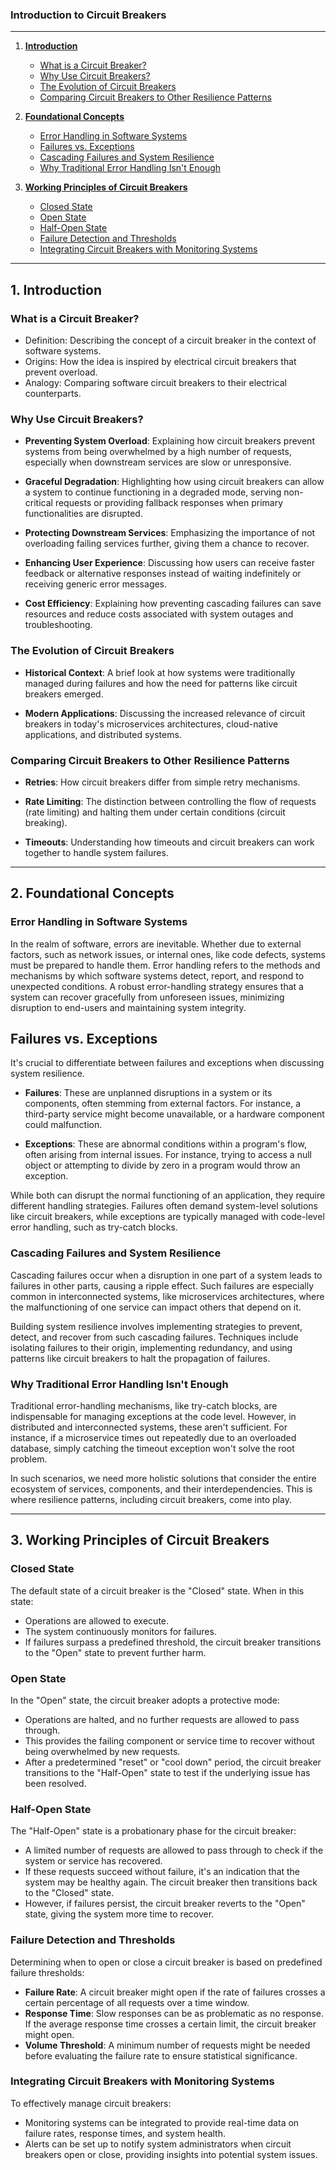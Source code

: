 ### **Introduction to Circuit Breakers**

---

1. [**Introduction**](#1-introduction)
    - [What is a Circuit Breaker?](#what-is-a-circuitbreaker)
    - [Why Use Circuit Breakers?](#why-use-circuit-breakers)
    - [The Evolution of Circuit Breakers](#the-evolution-of-circit-breakers)
    - [Comparing Circuit Breakers to Other Resilience Patterns](#comparing-circuit-breakers-to-other-resilience-patterns)
      
2. [**Foundational Concepts**](#2-foundational-concepts)
    - [Error Handling in Software Systems](#error-handling-in-software-systems)
    - [Failures vs. Exceptions](#failures-vs-exceptions)
    - [Cascading Failures and System Resilience](#cascading-failures-and-system-resilience)
    - [Why Traditional Error Handling Isn't Enough](#why-traditional-error-handling-isnt-enough)

2. [**Working Principles of Circuit Breakers**]()
    - [Closed State]()
    - [Open State]()
    - [Half-Open State]()
    - [Failure Detection and Thresholds]()
    - [Integrating Circuit Breakers with Monitoring Systems]()
   
---

## **1. Introduction**

### **What is a Circuit Breaker?**
   
- Definition: Describing the concept of a circuit breaker in the context of software systems.
- Origins: How the idea is inspired by electrical circuit breakers that prevent overload.
- Analogy: Comparing software circuit breakers to their electrical counterparts.

### **Why Use Circuit Breakers?**

- **Preventing System Overload**: Explaining how circuit breakers prevent systems from being overwhelmed by a high number of requests, especially when downstream services are slow or unresponsive.
  
- **Graceful Degradation**: Highlighting how using circuit breakers can allow a system to continue functioning in a degraded mode, serving non-critical requests or providing fallback responses when primary functionalities are disrupted.

- **Protecting Downstream Services**: Emphasizing the importance of not overloading failing services further, giving them a chance to recover.

- **Enhancing User Experience**: Discussing how users can receive faster feedback or alternative responses instead of waiting indefinitely or receiving generic error messages.

- **Cost Efficiency**: Explaining how preventing cascading failures can save resources and reduce costs associated with system outages and troubleshooting.

### **The Evolution of Circuit Breakers**

- **Historical Context**: A brief look at how systems were traditionally managed during failures and how the need for patterns like circuit breakers emerged.
  
- **Modern Applications**: Discussing the increased relevance of circuit breakers in today's microservices architectures, cloud-native applications, and distributed systems.

### **Comparing Circuit Breakers to Other Resilience Patterns**

- **Retries**: How circuit breakers differ from simple retry mechanisms.
  
- **Rate Limiting**: The distinction between controlling the flow of requests (rate limiting) and halting them under certain conditions (circuit breaking).

- **Timeouts**: Understanding how timeouts and circuit breakers can work together to handle system failures.

---

## **2. Foundational Concepts**

### **Error Handling in Software Systems**

In the realm of software, errors are inevitable. Whether due to external factors, such as network issues, or internal ones, like code defects, systems must be prepared to handle them. Error handling refers to the methods and mechanisms by which software systems detect, report, and respond to unexpected conditions. A robust error-handling strategy ensures that a system can recover gracefully from unforeseen issues, minimizing disruption to end-users and maintaining system integrity.

## **Failures vs. Exceptions**

It's crucial to differentiate between failures and exceptions when discussing system resilience. 

- **Failures**: These are unplanned disruptions in a system or its components, often stemming from external factors. For instance, a third-party service might become unavailable, or a hardware component could malfunction.

- **Exceptions**: These are abnormal conditions within a program's flow, often arising from internal issues. For instance, trying to access a null object or attempting to divide by zero in a program would throw an exception.

While both can disrupt the normal functioning of an application, they require different handling strategies. Failures often demand system-level solutions like circuit breakers, while exceptions are typically managed with code-level error handling, such as try-catch blocks.

### **Cascading Failures and System Resilience**

Cascading failures occur when a disruption in one part of a system leads to failures in other parts, causing a ripple effect. Such failures are especially common in interconnected systems, like microservices architectures, where the malfunctioning of one service can impact others that depend on it.

Building system resilience involves implementing strategies to prevent, detect, and recover from such cascading failures. Techniques include isolating failures to their origin, implementing redundancy, and using patterns like circuit breakers to halt the propagation of failures.

### **Why Traditional Error Handling Isn't Enough**

Traditional error-handling mechanisms, like try-catch blocks, are indispensable for managing exceptions at the code level. However, in distributed and interconnected systems, these aren't sufficient. For instance, if a microservice times out repeatedly due to an overloaded database, simply catching the timeout exception won't solve the root problem.

In such scenarios, we need more holistic solutions that consider the entire ecosystem of services, components, and their interdependencies. This is where resilience patterns, including circuit breakers, come into play.

---

## **3. Working Principles of Circuit Breakers**

### **Closed State**

The default state of a circuit breaker is the "Closed" state. When in this state:
- Operations are allowed to execute.
- The system continuously monitors for failures.
- If failures surpass a predefined threshold, the circuit breaker transitions to the "Open" state to prevent further harm.

### **Open State**

In the "Open" state, the circuit breaker adopts a protective mode:
- Operations are halted, and no further requests are allowed to pass through.
- This provides the failing component or service time to recover without being overwhelmed by new requests.
- After a predetermined "reset" or "cool down" period, the circuit breaker transitions to the "Half-Open" state to test if the underlying issue has been resolved.

### **Half-Open State**

The "Half-Open" state is a probationary phase for the circuit breaker:
- A limited number of requests are allowed to pass through to check if the system or service has recovered.
- If these requests succeed without failure, it's an indication that the system may be healthy again. The circuit breaker then transitions back to the "Closed" state.
- However, if failures persist, the circuit breaker reverts to the "Open" state, giving the system more time to recover.

### **Failure Detection and Thresholds**

Determining when to open or close a circuit breaker is based on predefined failure thresholds:
- **Failure Rate**: A circuit breaker might open if the rate of failures crosses a certain percentage of all requests over a time window.
- **Response Time**: Slow responses can be as problematic as no response. If the average response time crosses a certain limit, the circuit breaker might open.
- **Volume Threshold**: A minimum number of requests might be needed before evaluating the failure rate to ensure statistical significance.

### **Integrating Circuit Breakers with Monitoring Systems**

To effectively manage circuit breakers:
- Monitoring systems can be integrated to provide real-time data on failure rates, response times, and system health.
- Alerts can be set up to notify system administrators when circuit breakers open or close, providing insights into potential system issues.

